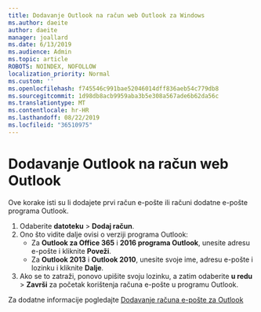```yaml
---
title: Dodavanje Outlook na račun web Outlook za Windows
ms.author: daeite
author: daeite
manager: joallard
ms.date: 6/13/2019
ms.audience: Admin
ms.topic: article
ROBOTS: NOINDEX, NOFOLLOW
localization_priority: Normal
ms.custom: ''
ms.openlocfilehash: f745546c991bae52046014dff836aeb54c779db8
ms.sourcegitcommit: 1d98db8acb9959aba3b5e308a567ade6b62da56c
ms.translationtype: MT
ms.contentlocale: hr-HR
ms.lasthandoff: 08/22/2019
ms.locfileid: "36510975"
---
```

# <a name="add-your-outlook-on-the-web-account-to-outlook"></a>Dodavanje Outlook na račun web Outlook

Ove korake isti su li dodajete prvi račun e-pošte ili računi dodatne e-pošte programa Outlook.

1. Odaberite **datoteku** > **Dodaj račun**.
1. Ono što vidite dalje ovisi o verziji programa Outlook:
    - Za **Outlook za Office 365** i **2016 programa Outlook**, unesite adresu e-pošte i kliknite **Poveži**.
    - Za **Outlook 2013** i **Outlook 2010**, unesite svoje ime, adresu e-pošte i lozinku i kliknite **Dalje**.
1. Ako se to zatraži, ponovo upišite svoju lozinku, a zatim odaberite **u redu** > **Završi** za početak korištenja računa e-pošte u programu Outlook.

Za dodatne informacije pogledajte [Dodavanje računa e-pošte za Outlook](https://support.office.com/article/6e27792a-9267-4aa4-8bb6-c84ef146101b)